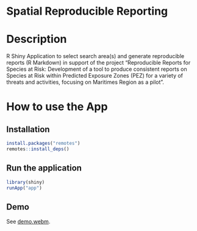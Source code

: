 # Spatial Reproducible Reporting

# Description 

R Shiny Application to select search area(s) and generate reproducible reports (R
Markdown) in support of the project “Reproducible Reports for Species at Risk:
Development of a tool to produce consistent reports on Species at Risk within
Predicted Exposure Zones (PEZ) for a variety of threats and activities, focusing
on Maritimes Region as a pilot”.


# How to use the App 

## Installation 

```R 
install.packages("remotes")
remotes::install_deps()
```

## Run the application

```R 
library(shiny)
runApp("app")
```


## Demo 

See [demo.webm](https://github.com/inSilecoInc/shinySpatialApp/raw/main/demo.webm).
